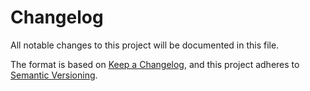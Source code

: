 # Changelog

All notable changes to this project will be documented in this file.

The format is based on [Keep a Changelog](https://keepachangelog.com/en/1.1.0/), and this project
adheres to [Semantic Versioning](https://semver.org/spec/v2.0.0.html).

<!--
Here's a template for each release section. This file should only include changes that are
noticeable to end-users since the last release. For developers, this project follows
[Conventional Commits](https://www.conventionalcommits.org/en/v1.0.0/) to track changes.

## [1.0.0] - YYYY-MM-DD

### ✨ Added

- [**breaking**] Always place breaking changes at the top.
- Append other changes in chronological order under the relevant subsections.

### 🔧 Changed

### 🗑️ Deprecated

### ❌ Removed

### 🐛 Fixed

### 🔒 Security

[1.0.0]: https://github.com/user/repo/compare/v0.0.0..v1.0.0
-->
